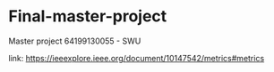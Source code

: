 # Final-master-project
Master project 64199130055 - SWU

link: https://ieeexplore.ieee.org/document/10147542/metrics#metrics
